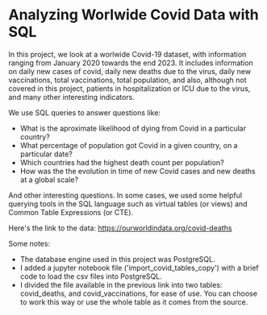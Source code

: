 # Analyzing Worlwide Covid Data with SQL

In this project, we look at a worlwide Covid-19 dataset, with information ranging from January 2020 towards the end 2023. It includes information on daily new cases of covid, daily new deaths due to the virus, daily new vaccinations, total vaccinations, total population, and also, although not covered in this project, patients in hospitalization or ICU due to the virus, and many other interesting indicators. 

We use SQL queries to answer questions like:

- What is the aproximate likelihood of dying from Covid in a particular country?
- What percentage of population got Covid in a given country, on a particular date?
- Which countries had the highest death count per population?
- How was the the evolution in time of new Covid cases and new deaths at a global scale?

And other interesting questions. In some cases, we used some helpful querying tools in the SQL language such as virtual tables (or views) and Common Table Expressions (or CTE).

Here's the link to the data: https://ourworldindata.org/covid-deaths

Some notes:
- The database engine used in this project was PostgreSQL.
- I added a jupyter notebook file ('import_covid_tables_copy') with a brief code to load the csv files into PostgreSQL.
- I divided the file available in the previous link into two tables: covid_deaths, and covid_vaccinations, for ease of use. You can choose to work this way or use the whole table as it comes from the source. 
    
